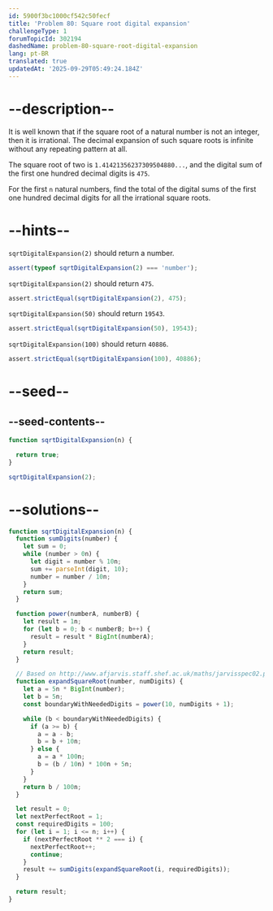 ```yaml
---
id: 5900f3bc1000cf542c50fecf
title: 'Problem 80: Square root digital expansion'
challengeType: 1
forumTopicId: 302194
dashedName: problem-80-square-root-digital-expansion
lang: pt-BR
translated: true
updatedAt: '2025-09-29T05:49:24.184Z'
---
```


# --description--

It is well known that if the square root of a natural number is not an integer, then it is irrational. The decimal expansion of such square roots is infinite without any repeating pattern at all.

The square root of two is `1.41421356237309504880...`, and the digital sum of the first one hundred decimal digits is `475`.

For the first `n` natural numbers, find the total of the digital sums of the first one hundred decimal digits for all the irrational square roots.

# --hints--

`sqrtDigitalExpansion(2)` should return a number.

```js
assert(typeof sqrtDigitalExpansion(2) === 'number');
```

`sqrtDigitalExpansion(2)` should return `475`.

```js
assert.strictEqual(sqrtDigitalExpansion(2), 475);
```

`sqrtDigitalExpansion(50)` should return `19543`.

```js
assert.strictEqual(sqrtDigitalExpansion(50), 19543);
```

`sqrtDigitalExpansion(100)` should return `40886`.

```js
assert.strictEqual(sqrtDigitalExpansion(100), 40886);
```

# --seed--

## --seed-contents--

```js
function sqrtDigitalExpansion(n) {

  return true;
}

sqrtDigitalExpansion(2);
```

# --solutions--

```js
function sqrtDigitalExpansion(n) {
  function sumDigits(number) {
    let sum = 0;
    while (number > 0n) {
      let digit = number % 10n;
      sum += parseInt(digit, 10);
      number = number / 10n;
    }
    return sum;
  }

  function power(numberA, numberB) {
    let result = 1n;
    for (let b = 0; b < numberB; b++) {
      result = result * BigInt(numberA);
    }
    return result;
  }

  // Based on http://www.afjarvis.staff.shef.ac.uk/maths/jarvisspec02.pdf
  function expandSquareRoot(number, numDigits) {
    let a = 5n * BigInt(number);
    let b = 5n;
    const boundaryWithNeededDigits = power(10, numDigits + 1);

    while (b < boundaryWithNeededDigits) {
      if (a >= b) {
        a = a - b;
        b = b + 10n;
      } else {
        a = a * 100n;
        b = (b / 10n) * 100n + 5n;
      }
    }
    return b / 100n;
  }

  let result = 0;
  let nextPerfectRoot = 1;
  const requiredDigits = 100;
  for (let i = 1; i <= n; i++) {
    if (nextPerfectRoot ** 2 === i) {
      nextPerfectRoot++;
      continue;
    }
    result += sumDigits(expandSquareRoot(i, requiredDigits));
  }

  return result;
}
```
